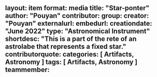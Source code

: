 layout: item
format: media
title: "Star-ponter"
author: "Pouyan"
contributor:
group: 
creator: "Pouyan"
externalurl: 
embedurl: 
creationdate: "June 2022"
type: "Astronomical Instrument"
shortdesc: "This is a part of the rete of an astrolabe that represents a fixed star."
contributorquote: 
categories: [ Artifacts, Astronomy ]
tags: [ Artifacts, Astronomy ]
teammember:
---
